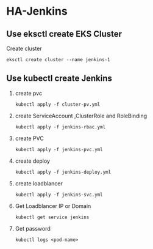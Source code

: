 # HA-Jenkins

## Use eksctl create EKS Cluster

Create cluster 

```eksctl create cluster --name jenkins-1```

## Use kubectl create Jenkins

1. create pvc

   ```
   kubectl apply -f cluster-pv.yml

2. create ServiceAccount ,ClusterRole and RoleBinding
   ```
   kubectl apply -f jenkins-rbac.yml
   ```

3. create PVC

   ```
   kubectl apply -f jenkins-pvc.yml  
   ```

4. create deploy

   ```
   kubectl apply -f jenkins-deploy.yml
   ```

5. create loadblancer

   ```
   kubectl apply -f jenkins-svc.yml
   ```

6. Get Loadblancer IP or Domain

   ```
   kubectl get service jenkins 
   ```

7. Get password

   ```
   kubectl logs <pod-name>
   ```

   
